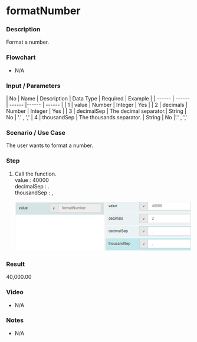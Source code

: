 ﻿# formatNumber

### Description

Format a number.

### Flowchart

- N/A 

### Input / Parameters

| No | Name | Description | Data Type | Required | Example |
| ------ | ------ | ------ |------ | ------ |
| 1 | value | Number | Integer | Yes  |
| 2 | decimals | Number | Integer | Yes  |
| 3 | decimalSep | The decimal separator.| String | No | '.' , ','
| 4 | thousandSep | The thousands separator. | String | No |'.' , ','

### Scenario / Use Case

The user wants to format a number.
</br>

### Step

1. Call the function.
    </br>
    value : 40000 <br />
    decimalSep : . <br />
    thousandSep : , <br />
    
   ![](../../../../document/function/Object/formatNumber/formatNumber-step-1.png?raw=true)
    
### Result

40,000.00

### Video

- N/A

<!--[![Video](http://i.imgur.com/Ot5DWAW.png)](https://youtu.be/StTqXEQ2l-Y?t=35s)-->

### Notes

- N/A




